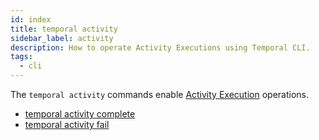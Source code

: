 ```yaml
---
id: index
title: temporal activity
sidebar_label: activity
description: How to operate Activity Executions using Temporal CLI.
tags:
  - cli
---
```


The `temporal activity` commands enable [Activity Execution](/concepts/what-is-an-activity-execution) operations.

- [temporal activity complete](/tctl-next/activity#complete)
- [temporal activity fail](/tctl-next/activity#fail)

